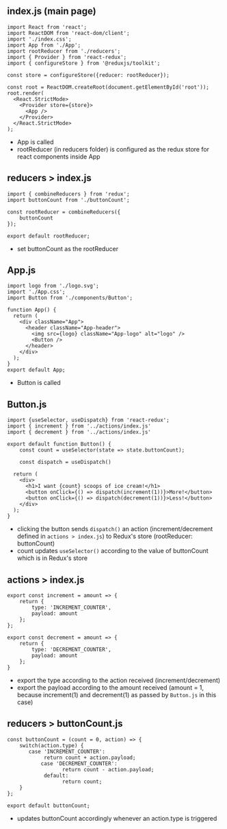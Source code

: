 ## index.js (main page)

```
import React from 'react';
import ReactDOM from 'react-dom/client';
import './index.css';
import App from './App';
import rootReducer from './reducers';
import { Provider } from 'react-redux';
import { configureStore } from '@reduxjs/toolkit';

const store = configureStore({reducer: rootReducer});

const root = ReactDOM.createRoot(document.getElementById('root'));
root.render(
  <React.StrictMode>
    <Provider store={store}>
      <App />
    </Provider>
  </React.StrictMode>
);
```
- App is called
- rootReducer (in reducers folder) is configured as the redux store for react components inside App



## reducers > index.js
```
import { combineReducers } from 'redux';
import buttonCount from './buttonCount';

const rootReducer = combineReducers({
    buttonCount
});

export default rootReducer;
```
- set buttonCount as the rootReducer



## App.js

```
import logo from './logo.svg';
import './App.css';
import Button from './components/Button';

function App() {
  return (
    <div className="App">
      <header className="App-header">
        <img src={logo} className="App-logo" alt="logo" />
        <Button />
      </header>
    </div>
  );
}
export default App;
```
- Button is called




## Button.js
```
import {useSelector, useDispatch} from 'react-redux';
import { increment } from '../actions/index.js'
import { decrement } from '../actions/index.js'

export default function Button() {
    const count = useSelector(state => state.buttonCount);

    const dispatch = useDispatch()

  return (
    <div>
      <h1>I want {count} scoops of ice cream!</h1>
      <button onClick={() => dispatch(increment(1))}>More!</button>
      <button onClick={() => dispatch(decrement(1))}>Less!</button>
    </div>
  );
}
```
- clicking the button sends `dispatch()` an action (increment/decrement defined in `actions > index.js`) to Redux's store (rootReducer: buttonCount)
- count updates `useSelector()` according to the value of buttonCount which is in Redux's store


## actions > index.js
```
export const increment = amount => {
	return {
		type: 'INCREMENT_COUNTER',
		payload: amount
	};
};

export const decrement = amount => {
	return {
		type: 'DECREMENT_COUNTER',
		payload: amount
	};
}
```
- export the type according to the action received (increment/decrement)
- export the payload according to the amount received (amount = 1, because increment(1) and decrement(1) as passed by `Button.js` in this case)



## reducers > buttonCount.js
```
const buttonCount = (count = 0, action) => {
	switch(action.type) {
       case 'INCREMENT_COUNTER':
            return count + action.payload;
		   case 'DECREMENT_COUNTER':
			      return count - action.payload;
		    default:
			      return count;
	}
};

export default buttonCount;
```
- updates buttonCount accordingly whenever an action.type is triggered





